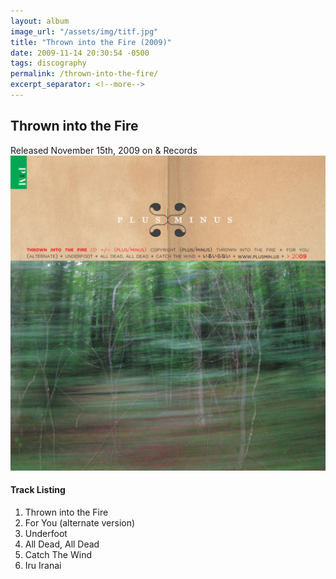 ```yaml
---
layout: album
image_url: "/assets/img/titf.jpg"
title: "Thrown into the Fire (2009)"
date: 2009-11-14 20:30:54 -0500
tags: discography
permalink: /thrown-into-the-fire/
excerpt_separator: <!--more-->
---
```


<!--more-->

## Thrown into the Fire

<div id="release-info">
    Released November 15th, 2009 on & Records
</div>

<div id="container">
    <div id="artwork">
        <a href="/assets/img/titf.jpg" alt="Full res version"><img src="/assets/img/titf.jpg"/></a>
    </div>
    <div id="tracklist">
        <h4>Track Listing</h4>
        <ol>
            <li>Thrown into the Fire</li>
            <li>For You (alternate version)</li>
            <li>Underfoot</li>
            <li>All Dead, All Dead</li>
            <li>Catch The Wind</li>
            <li>Iru Iranai</li>
        </ol>
    </div>
</div>

